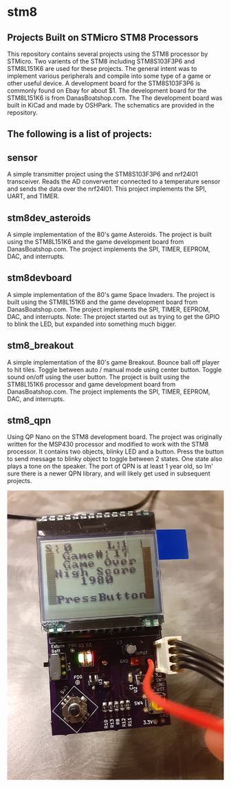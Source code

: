# stm8
Projects Built on STMicro STM8 Processors
------------------------------------------
This repository contains several projects using the STM8 processor by STMicro.  Two varients of the STM8 including STM8S103F3P6 and  STM8L151K6 are used for these projects.  The general intent was to implement various peripherals and compile into some type of a game or other useful device.  A development board for the STM8S103F3P6 is commonly found on Ebay for about $1.  The development board for the STM8L151K6 is from DanasBoatshop.com.  The The development board was built in KiCad and made by OSHPark.  The schematics are provided in the repository.

The following is a list of projects:
------------------------------------

sensor
------
A simple transmitter project using the STM8S103F3P6 and nrf24l01 transceiver.  Reads the AD conververter connected to a temperature sensor and sends the data over the nrf24l01.  This project implements the SPI, UART, and TIMER.

stm8dev_asteroids
-----------------
A simple implementation of the 80's game Asteroids.  The project is built using the STM8L151K6 and the game development board from DanasBoatshop.com.  The project implements the SPI, TIMER, EEPROM, DAC, and interrupts.

stm8devboard
------------
A simple implementation of the 80's game Space Invaders.  The project is built using the STM8L151K6 and the game development board from DanasBoatshop.com.  The project implements the SPI, TIMER, EEPROM, DAC, and interrupts.  Note:  The project started out as trying to get the GPIO to blink the LED, but expanded into something much bigger.

stm8_breakout
-------------
A simple implementation of the 80's game Breakout.  Bounce ball off player to hit tiles.  Toggle between auto / manual mode using center button.  Toggle sound on/off using the user button.  The project is built using the STM8L151K6 processor and game development board from DanasBoatshop.com.  The project implements the SPI, TIMER, EEPROM, DAC, and interrupts.

stm8_qpn
--------
Using QP Nano on the STM8 development board.  The project was originally written for the MSP430 processor and modified to work with the STM8 processor.  It contains two objects, blinky LED and a button.  Press the button to send message to blinky object to toggle between 2 states.  One state also plays a tone on the speaker.  The port of QPN is at least 1 year old, so Im' sure there is a newer QPN library, and will likely get used in subsequent projects.


![alt text](https://raw.githubusercontent.com/danaolcott/stm8/master/source/stvd/stm8devboard_schematics/stm8_dev2.jpg)



